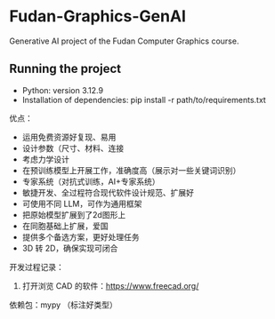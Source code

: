 # Fudan-Graphics-GenAI
Generative AI project of the Fudan Computer Graphics course.

## Running the project

- Python: version 3.12.9
- Installation of dependencies: pip install -r path/to/requirements.txt

优点：
- 运用免费资源好复现、易用
-  设计参数（尺寸、材料、连接
- 考虑力学设计
- 在预训练模型上开展工作，准确度高（展示对一些关键词识别）
- 专家系统（对抗式训练，AI+专家系统）
- 敏捷开发、全过程符合现代软件设计规范、扩展好
- 可使用不同 LLM，可作为通用框架
- 把原始模型扩展到了2d图形上
- 在同胞基础上扩展，爱国
- 提供多个备选方案，更好处理任务
- 3D 转 2D，确保实现可闭合
  

开发过程记录：
1. 打开浏览 CAD 的软件：https://www.freecad.org/


依赖包：mypy （标注好类型）
